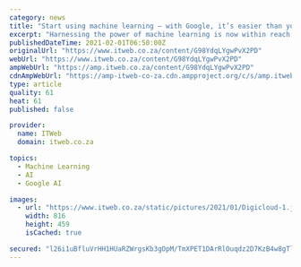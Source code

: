 ```yaml
---
category: news
title: "Start using machine learning – with Google, it’s easier than you think"
excerpt: "Harnessing the power of machine learning is now within reach for small businesses, thanks to a range of new tools from Google, says Louis van Schalkwyk, head of Technical Operations at Digicloud Africa."
publishedDateTime: 2021-02-01T06:50:00Z
originalUrl: "https://www.itweb.co.za/content/G98YdqLYgwPvX2PD"
webUrl: "https://www.itweb.co.za/content/G98YdqLYgwPvX2PD"
ampWebUrl: "https://amp.itweb.co.za/content/G98YdqLYgwPvX2PD"
cdnAmpWebUrl: "https://amp-itweb-co-za.cdn.ampproject.org/c/s/amp.itweb.co.za/content/G98YdqLYgwPvX2PD"
type: article
quality: 61
heat: 61
published: false

provider:
  name: ITWeb
  domain: itweb.co.za

topics:
  - Machine Learning
  - AI
  - Google AI

images:
  - url: "https://www.itweb.co.za/static/pictures/2021/01/Digicloud-1.jpg"
    width: 816
    height: 459
    isCached: true

secured: "l26i1uBfluVrHH1HUaRZWrgsKb3gOpM/TmXPET1DArRlOuqdz2D7KzB4w8gTlApcvSBRWQ7WYfsr9RAuM8b1akfhdpgaeLIQkn/qRuI3VKWMPkp8cgZ8BjtEG/wWYR6wa8eoq6r26CirJGjeNhx2J8qjYXkC5Ria/yx12FQi3tRLO9C/eNi2cUibOFOBs9oEHWDdNlBLW0w8njInGkdkIDFOTyaE5e13Qvta/iW892nbHhvperl3FH454IVB33gvgogQisyys6exyn3N65A/h38YZk9lKIgeTNtXLKC5mehJkU16Js1229i42NQOwx/12zY3JOV6WkoFFhEhH/Id0I1FT+cJ96Jynao94v+SrTk=;kBJ4F5bV7WouwZPpec6t8A=="
---
```


